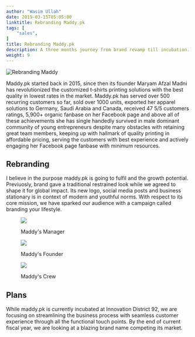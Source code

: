 ```yaml
---
author: "Wasim Ullah"
date: 2019-03-15T05:05:00
linktitle: Rebranding Maddy.pk
tags: [
    "sales",
]
title: Rebranding Maddy.pk
description: A three months journey from brand revamp till incubation.
weight: 9
---
```


![Rebranding Maddy](/images/maddy.jpg)



Maddy.pk started back in 2015, since then its founder Maryam Afzal Madni has revolutionized the customized t-shirts printing solutions with the best quality in lowest rates in the market. Maddy.pk has served over 500 recurring customers so far, sold over 1000 units, exported her apparel solutions to Germany, Saudi Arabia and Canada, received 47 5/5 customers ratings, 5,900+ organic fanbase on her Facebook page and above all of these achievements she has single handedly survived in male dominant community of young entrepreneurs despite many obstacles with retaining great team members, keeping up with hallmark of quality printing in affordable pricing, serving the customers with best experience and actively engaging her Facebook page fanbase with minimum resources.

## Rebranding
I believe in the purpose maddy.pk is going to fulfil and the growth potential. Previuosly, brand gave a traditional restrained look while we agreed to shape it for global impact. Its new logo, social media posts and business stationary is in context of modern and youthful norms. With respect to its core mission, we have sparked our audience with a campaign called branding your lifestyle.

<figure>
    <img src="/images/m1.png"  />
     <figcaption>
        <p>Maddy's Manager</p>
    </figcaption>
</figure>

<figure> 
    <img src="/images/m2.png"  />
    <figcaption>
        <p>Maddy's Founder</p>
    </figcaption>   
</figure>

<figure> 
    <img src="/images/m3.png"  />
    <figcaption>
        <p>Maddy's Crew</p>
    </figcaption>   
</figure>

## Plans
While maddy.pk is currently incubated at Innovation District 92, we are focusing on streamlining the business process with seamless customer experience through all the functional touch points. By the end of current fiscal year, we are looking at a blazing brand name competing its market.
